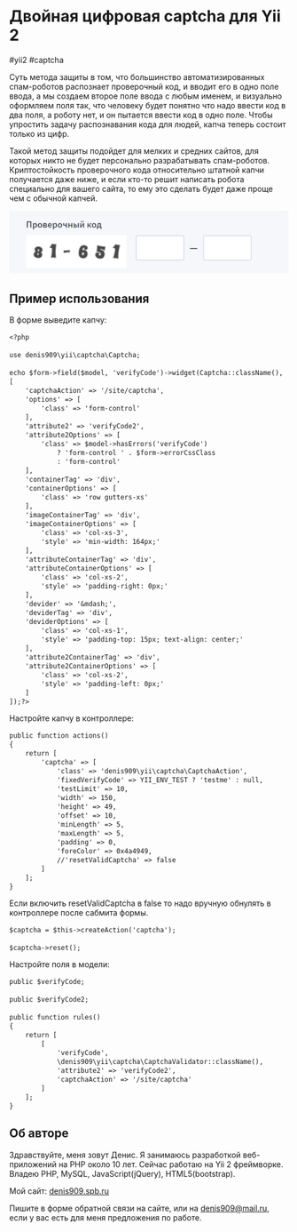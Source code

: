 Двойная цифровая captcha для Yii 2
==================================

#yii2
#captcha

Суть метода защиты в том, что большинство автоматизированных 
спам-роботов распознает проверочный код, и вводит его в одно поле ввода, 
а мы создаем второе поле ввода с любым именем, и визуально оформляем 
поля так, что человеку будет понятно что надо ввести код в два поля, а 
роботу нет, и он пытается ввести код в одно поле. Чтобы упростить 
задачу распознавания кода для людей, капча теперь состоит только из цифр.

Такой метод защиты подойдет для мелких и средних сайтов, для которых 
никто не будет персонально разрабатывать спам-роботов. Криптостойкость 
проверочного кода относительно штатной капчи получается даже ниже, и 
если кто-то решит написать робота специально для вашего сайта, то ему 
это сделать будет даже проще чем с обычной капчей.

![скриншот](screen.png)

Пример использования
--------------------

В форме выведите капчу:

```
<?php

use denis909\yii\captcha\Captcha;

echo $form->field($model, 'verifyCode')->widget(Captcha::className(), [
	'captchaAction' => '/site/captcha',
	'options' => [
		'class' => 'form-control'
	],					
	'attribute2' => 'verifyCode2',
	'attribute2Options' => [
		'class' => $model->hasErrors('verifyCode') 
			? 'form-control ' . $form->errorCssClass 
			: 'form-control'
	],				
	'containerTag' => 'div',
	'containerOptions' => [
		'class' => 'row gutters-xs'
	],					
	'imageContainerTag' => 'div',
	'imageContainerOptions' => [
		'class' => 'col-xs-3',
		'style' => 'min-width: 164px;'
	],
	'attributeContainerTag' => 'div',
	'attributeContainerOptions' => [
		'class' => 'col-xs-2',
		'style' => 'padding-right: 0px;'
	],
	'devider' => '&mdash;',
	'deviderTag' => 'div',
	'deviderOptions' => [
		'class' => 'col-xs-1',
		'style' => 'padding-top: 15px; text-align: center;'
	],
	'attribute2ContainerTag' => 'div',
	'attribute2ContainerOptions' => [
		'class' => 'col-xs-2',
		'style' => 'padding-left: 0px;'
	]
]);?>

```

Настройте капчу в контроллере:

```
public function actions()
{
    return [
        'captcha' => [
            'class' => 'denis909\yii\captcha\CaptchaAction',
            'fixedVerifyCode' => YII_ENV_TEST ? 'testme' : null,
            'testLimit' => 10,
            'width' => 150,
            'height' => 49,
            'offset' => 10,
            'minLength' => 5,
            'maxLength' => 5,
            'padding' => 0,
            'foreColor' => 0x4a4949,
            //'resetValidCaptcha' => false                
        ]
    ];
}
```

Если включить resetValidCaptcha в false то надо вручную обнулять в 
контроллере после сабмита формы.

```
$captcha = $this->createAction('captcha');
	        
$captcha->reset();
```

Настройте поля в модели:

```
public $verifyCode;

public $verifyCode2;

public function rules()
{
	return [
		[
			'verifyCode', 
			\denis909\yii\captcha\CaptchaValidator::className(), 
			'attribute2' => 'verifyCode2',
			'captchaAction' => '/site/captcha'
		]
	];
}
```

Об авторе
---------
Здравствуйте, меня зовут Денис. Я занимаюсь разработкой веб-приложений 
на PHP около 10 лет. Сейчас работаю на Yii 2 фреймворке. Владею PHP,
MySQL, JavaScript(jQuery), HTML5(bootstrap). 

Мой сайт: [denis909.spb.ru](http://denis909.spb.ru)

Пишите в форме обратной связи на сайте, или на denis909@mail.ru, если 
у вас есть для меня предложения по работе.